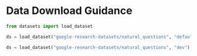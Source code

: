 # Data Download Guidance

```python
from datasets import load_dataset

ds = load_dataset("google-research-datasets/natural_questions", "default")

ds = load_dataset("google-research-datasets/natural_questions", "dev")
```